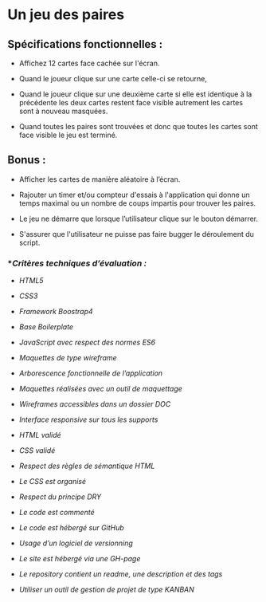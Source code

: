 # **Un jeu des paires**
 

## **Spécifications fonctionnelles :**

- Affichez 12 cartes face cachée sur l'écran.

- Quand le joueur clique sur une carte celle-ci se retourne,

- Quand le joueur clique sur une deuxième carte si elle est identique à la précédente les deux cartes
restent face visible autrement les cartes sont à nouveau masquées.

- Quand toutes les paires sont trouvées et donc que toutes les cartes sont face visible le jeu est
terminé.


## **Bonus :**

- Afficher les cartes de manière aléatoire à l’écran.

- Rajouter un timer et/ou compteur d'essais à l'application qui donne un temps maximal ou un
nombre de coups impartis pour trouver les paires.

- Le jeu ne démarre que lorsque l’utilisateur clique sur le bouton démarrer.

- S'assurer que l'utilisateur ne puisse pas faire bugger le déroulement du script.

### **Critères techniques d’évaluation :*

- *HTML5*

- *CSS3*

- *Framework Boostrap4*

- *Base Boilerplate*

- *JavaScript avec respect des normes ES6*

- *Maquettes de type wireframe*

- *Arborescence fonctionnelle de l’application*

- *Maquettes réalisées avec un outil de maquettage*

- *Wireframes accessibles dans un dossier DOC*

- *Interface responsive sur tous les supports*

- *HTML validé*

- *CSS validé*

- *Respect des règles de sémantique HTML*

- *Le CSS est organisé*

- *Respect du principe DRY*

- *Le code est commenté*

- *Le code est hébergé sur GitHub*

- *Usage d’un logiciel de versionning*

- *Le site est hébergé via une GH-page*

- *Le repository contient un readme, une description et des tags*

- *Utiliser un outil de gestion de projet de type KANBAN*
